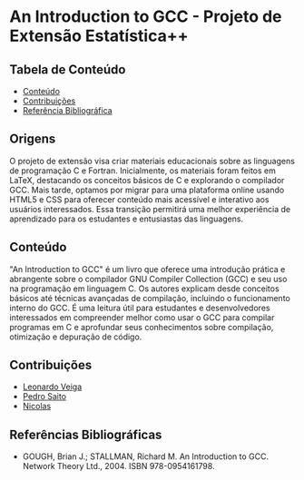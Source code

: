# An Introduction to GCC - Projeto de Extensão Estatística++

## Tabela de Conteúdo

- [Conteúdo](#Conteúdo)
- [Contribuições](#Contribuições)
- [Referência Bibliográfica](#Referências)

## Origens

O projeto de extensão visa criar materiais educacionais sobre as linguagens de programação C e Fortran. Inicialmente, os materiais foram feitos em LaTeX, destacando os conceitos básicos de C e explorando o compilador GCC. Mais tarde, optamos por migrar para uma plataforma online usando HTML5 e CSS para oferecer conteúdo mais acessível e interativo aos usuários interessados. Essa transição permitirá uma melhor experiência de aprendizado para os estudantes e entusiastas das linguagens.


## Conteúdo

"An Introduction to GCC" é um livro que oferece uma introdução prática e abrangente sobre o compilador GNU Compiler Collection (GCC) e seu uso na programação em linguagem C. Os autores explicam desde conceitos básicos até técnicas avançadas de compilação, incluindo o funcionamento interno do GCC. É uma leitura útil para estudantes e desenvolvedores interessados em compreender melhor como usar o GCC para compilar programas em C e aprofundar seus conhecimentos sobre compilação, otimização e depuração de código.

## Contribuições

- [Leonardo Veiga](https://github.com/LeoVAF)
- [Pedro Saito](https://github.com/saitoi)
- [Nicolas](https://github.com/novae1)

## Referências Bibliográficas

- GOUGH, Brian J.; STALLMAN, Richard M. An Introduction to GCC. Network Theory Ltd., 2004. ISBN 978-0954161798.
